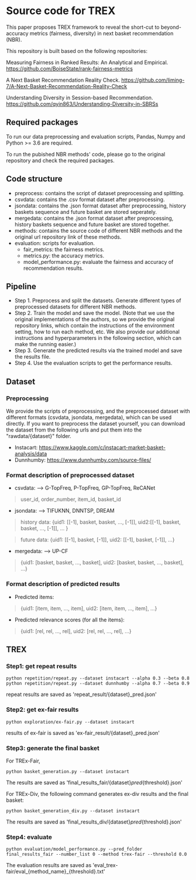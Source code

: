 # Source code for TREX
This paper proposes TREX framework to reveal the short-cut to beyond-accuracy metrics (fairness, diversity) in next basket recommendation (NBR).

This repository is built based on the following repositories:

Measuring Fairness in Ranked Results: An Analytical and Empirical. https://github.com/BoiseState/rank-fairness-metrics

A Next Basket Recommendation Reality Check. https://github.com/liming-7/A-Next-Basket-Recommendation-Reality-Check

Understanding Diversity in Session-based Recommendation. https://github.com/qyin863/Understanding-Diversity-in-SBRSs



## Required packages
To run our data preprocessing and evaluation scripts, Pandas, Numpy and Python >= 3.6 are required.

To run the pubished NBR methods' code, please go to the original repository and check the required packages.



## Code structure
* preprocess: contains the script of dataset preprocessing and splitting. 
* csvdata: contains the .csv format dataset after preprocessing.
* jsondata: contains the .json format dataset after preprocessing, history baskets sequence and future basket are stored seperately.
* mergedata: contains the .json format dataset after preprocessing, history baskets sequence and future basket are stored together.
* methods: contains the source code of different NBR methods and the original url repository link of these methods.
* evaluation: scripts for evaluation.
    * fair_metrics: the fairness metrics.
    * metrics.py: the accuracy metrics.
    * model_performance.py: evaluate the fairness and accuracy of recommendation results.


## Pipeline
* Step 1. Preprocess and split the datasets. Generate different types of preprocessed datasets for different NBR methods.
* Step 2. Train the model and save the model. (Note that we use the original implementations of the authors, so we provide the original repository links, which contain the instructions of the environment setting, how to run each method, etc. We also provide our additional instructions and hyperparameters in the following section, which can make the running easier.)
* Step 3. Generate the predicted results via the trained model and save the results file.
* Step 4. Use the evaluation scripts to get the performance results.

## Dataset 
### Preprocessing
We provide the scripts of preprocessing, and the preprocessed dataset with different formats (csvdata, jsondata, mergedata), which can be used directly.
If you want to preprocess the dataset yourself, you can download the dataset from the following urls and put them into the "rawdata/{dataset}" folder.
* Instacart: https://www.kaggle.com/c/instacart-market-basket-analysis/data
* Dunnhumby: https://www.dunnhumby.com/source-files/



### Format description of preprocessed dataset
* csvdata: --> G-TopFreq, P-TopFreq, GP-TopFreq, ReCANet
> user_id, order_number, item_id, basket_id

* jsondata: --> TIFUKNN, DNNTSP, DREAM

> history data: {uid1: [[-1], basket, basket, ..., [-1]], uid2:[[-1], basket, basket, ..., [-1]], ... }

> future data: {uid1: [[-1], basket, [-1]], uid2: [[-1], basket, [-1]], ...}

* mergedata: --> UP-CF

> {uid1: [basket, basket, ..., basket], uid2: [basket, basket, ..., basket], ...}

### Format description of predicted results
* Predicted items:

> {uid1: [item, item, ..., item], uid2: [item, item, ..., item], ...}

* Predicted relevance scores (for all the items):

> {uid1: [rel, rel, ..., rel], uid2: [rel, rel, ..., rel], ...}





## TREX

### Step1: get repeat results
```
python repetition/repeat.py --dataset instacart --alpha 0.3 --beta 0.8
python repetition/repeat.py --dataset dunnhumby --alpha 0.7 --beta 0.9

```
repeat results are saved as 'repeat_result/{dataset}_pred.json'

### Step2: get ex-fair results

```
python exploration/ex-fair.py --dataset instacart

```
results of ex-fair is saved as 'ex-fair_result/{dataset}_pred.json'

### Step3: generate the final basket
For TREx-Fair,
```
python basket_generation.py --dataset instacart

```
The results are saved as 'final_results_fair/{dataset}_pred_{threshold}.json'

For TREx-Div, the following command generates ex-div results and the final basket:
```
python basket_generation_div.py --dataset instacart

```
The results are saved as 'final_results_div/{dataset}_pred_{threshold}.json'


### Step4: evaluate
```
python evaluation/model_performance.py --pred_folder final_results_fair --number_list 0 --method trex-fair --threshold 0.0

```

The evaluation results are saved as 'eval_trex-fair/eval_{method_name}_{threshold}.txt'








